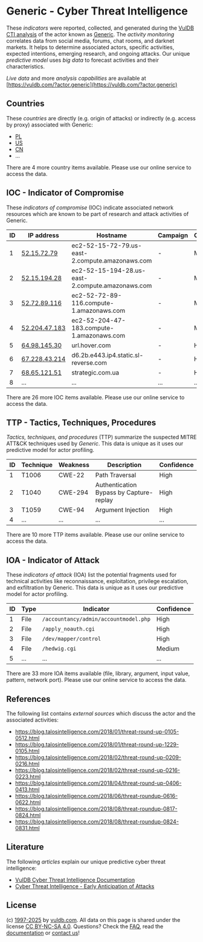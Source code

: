 # Generic - Cyber Threat Intelligence

These _indicators_ were reported, collected, and generated during the [VulDB CTI analysis](https://vuldb.com/?kb.cti) of the actor known as [Generic](https://vuldb.com/?actor.generic). The _activity monitoring_ correlates data from social media, forums, chat rooms, and darknet markets. It helps to determine associated actors, specific activities, expected intentions, emerging research, and ongoing attacks. Our unique _predictive model_ uses _big data_ to forecast activities and their characteristics.

_Live data_ and more _analysis capabilities_ are available at [https://vuldb.com/?actor.generic](https://vuldb.com/?actor.generic)

## Countries

These _countries_ are directly (e.g. origin of attacks) or indirectly (e.g. access by proxy) associated with Generic:

* [PL](https://vuldb.com/?country.pl)
* [US](https://vuldb.com/?country.us)
* [CN](https://vuldb.com/?country.cn)
* ...

There are 4 more country items available. Please use our online service to access the data.

## IOC - Indicator of Compromise

These _indicators of compromise_ (IOC) indicate associated network resources which are known to be part of research and attack activities of Generic.

ID | IP address | Hostname | Campaign | Confidence
-- | ---------- | -------- | -------- | ----------
1 | [52.15.72.79](https://vuldb.com/?ip.52.15.72.79) | ec2-52-15-72-79.us-east-2.compute.amazonaws.com | - | Medium
2 | [52.15.194.28](https://vuldb.com/?ip.52.15.194.28) | ec2-52-15-194-28.us-east-2.compute.amazonaws.com | - | Medium
3 | [52.72.89.116](https://vuldb.com/?ip.52.72.89.116) | ec2-52-72-89-116.compute-1.amazonaws.com | - | Medium
4 | [52.204.47.183](https://vuldb.com/?ip.52.204.47.183) | ec2-52-204-47-183.compute-1.amazonaws.com | - | Medium
5 | [64.98.145.30](https://vuldb.com/?ip.64.98.145.30) | url.hover.com | - | High
6 | [67.228.43.214](https://vuldb.com/?ip.67.228.43.214) | d6.2b.e443.ip4.static.sl-reverse.com | - | High
7 | [68.65.121.51](https://vuldb.com/?ip.68.65.121.51) | strategic.com.ua | - | High
8 | ... | ... | ... | ...

There are 26 more IOC items available. Please use our online service to access the data.

## TTP - Tactics, Techniques, Procedures

_Tactics, techniques, and procedures_ (TTP) summarize the suspected MITRE ATT&CK techniques used by _Generic_. This data is unique as it uses our predictive model for actor profiling.

ID | Technique | Weakness | Description | Confidence
-- | --------- | -------- | ----------- | ----------
1 | T1006 | CWE-22 | Path Traversal | High
2 | T1040 | CWE-294 | Authentication Bypass by Capture-replay | High
3 | T1059 | CWE-94 | Argument Injection | High
4 | ... | ... | ... | ...

There are 10 more TTP items available. Please use our online service to access the data.

## IOA - Indicator of Attack

These _indicators of attack_ (IOA) list the potential fragments used for technical activities like reconnaissance, exploitation, privilege escalation, and exfiltration by Generic. This data is unique as it uses our predictive model for actor profiling.

ID | Type | Indicator | Confidence
-- | ---- | --------- | ----------
1 | File | `/accountancy/admin/accountmodel.php` | High
2 | File | `/apply_noauth.cgi` | High
3 | File | `/dev/mapper/control` | High
4 | File | `/hedwig.cgi` | Medium
5 | ... | ... | ...

There are 33 more IOA items available (file, library, argument, input value, pattern, network port). Please use our online service to access the data.

## References

The following list contains _external sources_ which discuss the actor and the associated activities:

* https://blog.talosintelligence.com/2018/01/threat-round-up-0105-0512.html
* https://blog.talosintelligence.com/2018/01/threat-round-up-1229-0105.html
* https://blog.talosintelligence.com/2018/02/threat-round-up-0209-0216.html
* https://blog.talosintelligence.com/2018/02/threat-round-up-0216-0223.html
* https://blog.talosintelligence.com/2018/04/threat-round-up-0406-0413.html
* https://blog.talosintelligence.com/2018/06/threat-roundup-0616-0622.html
* https://blog.talosintelligence.com/2018/08/threat-roundup-0817-0824.html
* https://blog.talosintelligence.com/2018/08/threat-roundup-0824-0831.html

## Literature

The following _articles_ explain our unique predictive cyber threat intelligence:

* [VulDB Cyber Threat Intelligence Documentation](https://vuldb.com/?kb.cti)
* [Cyber Threat Intelligence - Early Anticipation of Attacks](https://www.scip.ch/en/?labs.20201022)

## License

(c) [1997-2025](https://vuldb.com/?kb.changelog) by [vuldb.com](https://vuldb.com/?kb.about). All data on this page is shared under the license [CC BY-NC-SA 4.0](https://creativecommons.org/licenses/by-nc-sa/4.0/). Questions? Check the [FAQ](https://vuldb.com/?kb.faq), read the [documentation](https://vuldb.com/?kb) or [contact us](https://vuldb.com/?contact)!
